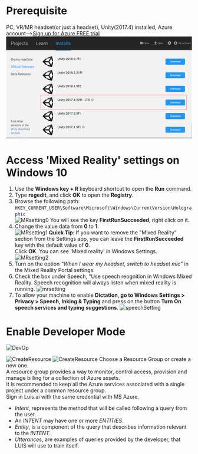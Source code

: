 # Prerequisite
PC, VR/MR headset(or just a headset), Unity(2017.4) installed, Azure account-->[Sign up for Azure FREE trial](https://azure.microsoft.com/en-us/free/)
![Unity](Unity.jpg)
# Access 'Mixed Reality' settings on Windows 10
1. Use the **Windows key + R** keyboard shortcut to open the **Run** command.<br/>
2. Type **regedit**, and click **OK** to open the **Registry**.<br/>
3. Browse the following path:<br/>
```HKEY_CURRENT_USER\Software\Microsoft\Windows\CurrentVersion\Holographic```<br/>
![MRsetting0](/MRsetting.jpg)
You will see the key **FirstRunSucceeded**, right click on it.<br/> 
5. Change the value data from **0** to **1**.<br/>
![MRsetting1](/MRsetting1.jpg)
    **Quick Tip**: If you want to remove the "Mixed Reality" section from the Settings app, you can leave the **FirstRunSucceeded** key with the default value of **0**.<br/>
    Click **OK**. You can see 'Mixed reality' in Windows Settings.
    ![MRsetting2](/MRsetting2.jpg)
6. Turn on the option *“When I wear my headset, switch to headset mic”* in the Mixed Reality Portal settings.
7. Check the box under Speech, "Use speech reognition in Windows Mixed Reality. Speech recognition will always listen when mixed reality is running.
![mrsetting](https://docs.microsoft.com/en-us/windows/mixed-reality/images/azurelabs-lab3-00.png)
8. To allow your machine to enable **Dictation, go to Windows Settings > Privacy > Speech, Inking & Typing** and press on the button **Turn On speech services and typing suggestions**.
![speechSetting](speechSetting.jpg)
# Enable Developer Mode
![DevOp](/devOp.jpg)



![CreateResource](/azure000.jpg)
![CreateResource](/azure001.png)
Choose a Resource Group or create a new one.<br/> 
A resource group provides a way to monitor, control access, provision and manage billing for a collection of Azure assets.<br/>
It is recommended to keep all the Azure services associated with a single project  under a common resource group.<br/>
Sign in Luis.ai with the same credential with MS Azure.<br/>


- *Intent*, represents the method that will be called following a query from the user. <br/>
- An *INTENT* may have one or more *ENTITIES*.<br/>
- *Entity*, is a component of the query that describes information relevant to the *INTENT*.<br/>
- *Utterances*, are examples of queries provided by the developer, that LUIS will use to train itself.<br/>
